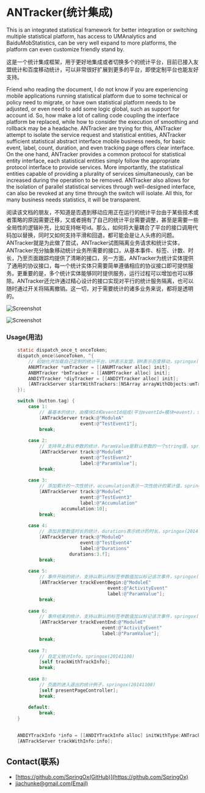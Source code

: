 ANTracker(统计集成)
=========

This is an integrated statistical framework for better integration or switching multiple statistical platform, has access to UMAnalytics and BaiduMobStatistics, can be very well expand to more platforms, the platform can even customize friendly stand by.

这是一个统计集成框架，用于更好地集成或者切换多个的统计平台，目前已接入友盟统计和百度移动统计，可以非常很好扩展到更多的平台，即使定制平台也能友好支持。

Friend who reading the document, I do not know if you are experiencing mobile applications running statistical platform due to some technical or policy need to migrate, or have own statistical platform needs to be adjusted, or even need to add some logic global, such as support for account id. So, how make a lot of calling code coupling the interface platform be replaced, while how to consider the execution of smoothing and rollback may be a headache. ANTracker are trying for this, ANTracker attempt to isolate the service request and statistical entities, ANTracker sufficient statistical abstract interface mobile business needs, for basic event, label, count, duration, and even tracking page offers clear interface. On the one hand, ANTracker provides a common protocol for statistical entity interface, each statistical entities simply follow the appropriate protocol interface to provide services. More importantly, the statistical entities capable of providing a plurality of services simultaneously, can be increased during the operation to be removed. ANTracker also allows for the isolation of parallel statistical services through well-designed interface, can also be revoked at any time through the switch will isolate. All this, for many business needs statistics, it will be transparent.

阅读该文档的朋友，不知道是否遇到移动应用正在运行的统计平台由于某些技术或者策略的原因需要迁移，又或者拥有了自己的统计平台需要调整，甚至是需要一些全局性的逻辑补充，比如支持帐号id。那么，如何将大量耦合了平台的接口调用代码加以替换，同时又如何支持平滑和回退，都可能会是让人头疼的问题。ANTracker就是为此做了尝试，ANTracker试图隔离业务请求和统计实体，ANTracker充分抽象移动统计业务所需要的接口，从基本事件、标签、计数、时长，乃至页面跟踪均提供了清晰的接口，另一方面，ANTracker为统计实体提供了通用的协议接口，每一个统计实体只需要简单遵循相应的协议接口即可提供服务。更重要的是，多个统计实体能够同时提供服务，运行过程可以增加也可以移除。ANTracker还允许通过精心设计的接口实现对平行的统计服务隔离，也可以随时通过开关将隔离撤销。这一切，对于需要统计的诸多业务来说，都将是透明的。


![Screenshot](https://dl.dropboxusercontent.com/u/59801943/Screenshots/ANTracker-1.png)

![Screenshot](https://dl.dropboxusercontent.com/u/59801943/Screenshots/ANTracker-2.png)



### Usage(用法)

``` objective-c
    static dispatch_once_t onceToken;
    dispatch_once(&onceToken, ^{
        // 初始化并加载自己定制的统计平台，UM表示友盟，BM表示百度移动，springox(20141108)
        ANUMTracker *umTracker = [[ANUMTracker alloc] init];
        ANBMTracker *bmTracker = [[ANBMTracker alloc] init];
        ANDIYTracker *diyTracker = [[ANDIYTracker alloc] init];
        [ANTrackServer startWithTrackers:[NSArray arrayWithObjects:umTracker, bmTracker, diyTracker, nil]];
    });
```

``` objective-c
    switch (button.tag) {
        case 1:
            // 最基本的统计，由模块Id和eventId组成(平台eventId=模块+event)，springox(20141108)
            [ANTrackServer track:@"ModuleA"
                           event:@"TestEvent1"];
            break;
            
        case 2:
            // 支持带上默认参数的统计，ParamValue是默认参数的一个string值，springox(20141108)
            [ANTrackServer track:@"ModuleB"
                           event:@"TestEvent2"
                           label:@"ParamValue"];
            break;
            
        case 3:
            // 添加累计的一次性统计，accumulation表示一次性统计的累计值，springox(20141108)
            [ANTrackServer track:@"ModuleC"
                           event:@"TestEvent3"
                           label:@"Accumulation"
                    accumulation:10];
            break;
            
        case 4:
            // 添加非整数值时长的统计，durations表示统计的时长，springox(20141108)
            [ANTrackServer track:@"ModuleD"
                           event:@"TestEvent4"
                           label:@"Durations"
                       durations:3.f];
            break;
            
        case 5:
            // 事件开始的统计，支持以默认的标签参数值加以标记该次事件，springox(20141108)
            [ANTrackServer trackEventBegin:@"ModuleE"
                                     event:@"ActivityEvent"
                                     label:@"ParamValue"];
            break;
            
        case 6:
            // 事件结束的统计，支持以默认的标签参数值加以标记该次事件，springox(20141108)
            [ANTrackServer trackEventEnd:@"ModuleE"
                                   event:@"ActivityEvent"
                                   label:@"ParamValue"];
            break;
            
        case 7:
            // 自定义统计Info，springox(20141108)
            [self trackWithTrackInfo];
            break;
        
        case 8:
            // 页面的进入退出的统计例子，springox(20141108)
            [self presentPageController];
            break;
        
        default:
            break;
    }
    
```

``` objective-c
    ANDIYTrackInfo *info = [[ANDIYTrackInfo alloc] initWithType:ANTrackTypeNormal diy:@"This is diy conent!"];
    [ANTrackServer trackWithInfo:info];
```

## Contact(联系)

- [https://github.com/SpringOx(GitHub)](https://github.com/SpringOx)
- [jiachunke@gmail.com(Email)](jiachunke@gmail.com)
